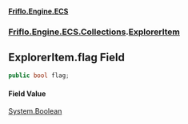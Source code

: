 #### [Friflo.Engine.ECS](index.md 'index')
### [Friflo.Engine.ECS.Collections](Friflo.Engine.ECS.Collections.md 'Friflo.Engine.ECS.Collections').[ExplorerItem](ExplorerItem.md 'Friflo.Engine.ECS.Collections.ExplorerItem')

## ExplorerItem.flag Field

```csharp
public bool flag;
```

#### Field Value
[System.Boolean](https://docs.microsoft.com/en-us/dotnet/api/System.Boolean 'System.Boolean')